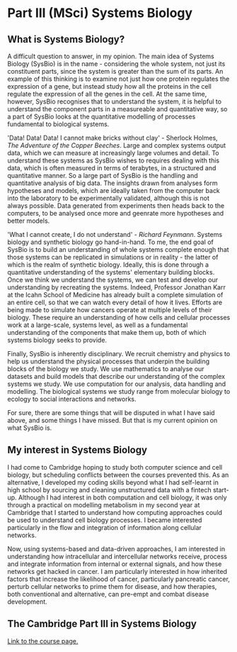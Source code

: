 # Part III (MSci) Systems Biology

## What is Systems Biology?
A difficult question to answer, in my opinion. The main idea of Systems Biology (SysBio) is in the name - considering the whole system, not just its constituent parts, since the system is greater than the sum of its parts. An example of this thinking is to examine not just how one protein regulates the expression of a gene, but instead study how all the proteins in the cell regulate the expression of all the genes in the cell. At the same time, however, SysBio recognises that to understand the system, it is helpful to understand the component parts in a measureable and quantitative way, so a part of SysBio looks at the quantitative modelling of processes fundamental to biological systems.

'Data! Data! Data! I cannot make bricks without clay' - Sherlock Holmes, _The Adventure of the Copper Beeches_. Large and complex systems output data, which we can measure at increasingly large volumes and detail. To understand these systems as SysBio wishes to requires dealing with this data, which is often measured in terms of terabytes, in a structured and quantitative manner. So a large part of SysBio is the handling and quantitative analysis of big data. The insights drawn from analyses form hypotheses and models, which are ideally taken from the computer back into the laboratory to be experimentally validated, although this is not always possible. Data generated from experiments then heads back to the computers, to be analysed once more and geenrate more hypotheses and better models.

'What I cannot create, I do not understand' - _Richard Feynmann_. Systems biology and synthetic biology go hand-in-hand. To me, the end goal of SysBio is to build an understanding of whole systems complete enough that those systems can be replicated in simulations or in reality - the latter of which is the realm of synthetic biology. Ideally, this is done through a quantitative understanding of the systems' elementary building blocks. Once we think we understand the systems, we can test and develop our understanding by recreating the systems. Indeed, Professor Jonathan Karr at the Icahn School of Medicine has already built a complete simulation of an entire cell, so that we can watch every detail of how it lives. Efforts are being made to simulate how cancers operate at multiple levels of their biology. These require an understanding of how cells and cellular processes work at a large-scale, systems level, as well as a fundamental understanding of the components that make them up, both of which systems biology seeks to provide.

Finally, SysBio is inherently disciplinary. We recruit chemistry and physics to help us understand the physical processes that underpin the building blocks of the biology we study. We use mathematics to analyse our datasets and build models that describe our understanding of the complex systems we study. We use computation for our analysis, data handling and modelling. The biological systems we study range from molecular biology to ecology to social interactions and networks. 

For sure, there are some things that will be disputed in what I have said above, and some things I have missed. But that is my current opinion on what SysBio is. 

## My interest in Systems Biology
I had come to Cambridge hoping to study both computer science and cell biology, but scheduling conflicts between the courses prevented this. As an alternative, I developed my coding skills beyond what I had self-learnt in high school by sourcing and cleaning unstructured data with a fintech start-up. Although I had interest in both computation and cell biology, it was only through a practical on modelling metabolism in my second year at Cambridge that I started to understand how computing approaches could be used to understand cell biology processes. I became interested particularly in the flow and integration of information along cellular networks. 

Now, using systems-based and data-driven approaches, I am interested in understanding how intracellular and intercellular networks receive, process and integrate information from internal or external signals, and how these networks get hacked in cancer. I am particularly interested in how inherited factors that increase the likelihood of cancer, particularly pancreatic cancer, perturb cellular networks to prime them for disease, and how therapies, both conventional and alternative, can pre-empt and combat disease development. 

## The Cambridge Part III in Systems Biology
[Link to the course page.](https://www.sysbiol.cam.ac.uk/Part%20III)
